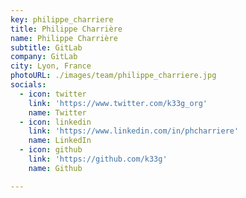 ```yaml
---
key: philippe_charriere
title: Philippe Charrière
name: Philippe Charrière
subtitle: GitLab
company: GitLab
city: Lyon, France
photoURL: ./images/team/philippe_charriere.jpg
socials:
  - icon: twitter
    link: 'https://www.twitter.com/k33g_org'
    name: Twitter
  - icon: linkedin
    link: 'https://www.linkedin.com/in/phcharriere'
    name: LinkedIn
  - icon: github
    link: 'https://github.com/k33g'
    name: Github

---
```


